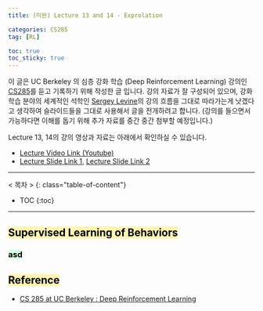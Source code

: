 ```yaml
---
title: (미완) Lecture 13 and 14 - Exprolation

categories: CS285
tag: [RL]

toc: true
toc_sticky: true
---
```



이 글은 UC Berkeley 의 심층 강화 학습 (Deep Reinforcement Learning) 강의인 [CS285](http://rail.eecs.berkeley.edu/deeprlcourse/)를 듣고 기록하기 위해 작성한 글 입니다. 
강의 자료가 잘 구성되어 있으며, 강화학습 분야의 세계적인 석학인 [Sergey Levine](http://people.eecs.berkeley.edu/~svlevine/)의 강의 흐름을 그대로 따라가는게 낫겠다고 생각하여 슬라이드들을 그대로 사용해서 글을 전개하려고 합니다. (강의를 들으면서 가능하다면 이해를 돕기 위해 추가 자료를 중간 중간 첨부할 예정입니다.)


Lecture 13, 14의 강의 영상과 자료는 아래에서 확인하실 수 있습니다. 
- [Lecture Video Link (Youtube)](https://www.youtube.com/watch?v=RTLeJrp5Yp4&list=PL_iWQOsE6TfURIIhCrlt-wj9ByIVpbfGc&index=56)
- [Lecture Slide Link 1](http://rail.eecs.berkeley.edu/deeprlcourse/static/slides/lec-13.pdf), [Lecture Slide Link 2](http://rail.eecs.berkeley.edu/deeprlcourse/static/slides/lec-14.pdf)


---
< 목차 >
{: class="table-of-content"}
* TOC
{:toc}
---


## <mark style='background-color: #fff5b1'> Supervised Learning of Behaviors </mark>


### <mark style='background-color: #dcffe4'> asd </mark>

## <mark style='background-color: #fff5b1'> Reference </mark>

- [CS 285 at UC Berkeley : Deep Reinforcement Learning](http://rail.eecs.berkeley.edu/deeprlcourse/)

